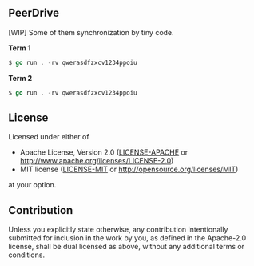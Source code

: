 ## PeerDrive

[WIP] Some of them synchronization by tiny code.

**Term 1**

```go
$ go run . -rv qwerasdfzxcv1234ppoiu
```

**Term 2**

```go
$ go run . -rv qwerasdfzxcv1234ppoiu
```

## License

Licensed under either of

 * Apache License, Version 2.0
   ([LICENSE-APACHE](LICENSE-APACHE) or http://www.apache.org/licenses/LICENSE-2.0)
 * MIT license
   ([LICENSE-MIT](LICENSE-MIT) or http://opensource.org/licenses/MIT)

at your option.

## Contribution

Unless you explicitly state otherwise, any contribution intentionally submitted
for inclusion in the work by you, as defined in the Apache-2.0 license, shall be
dual licensed as above, without any additional terms or conditions.
